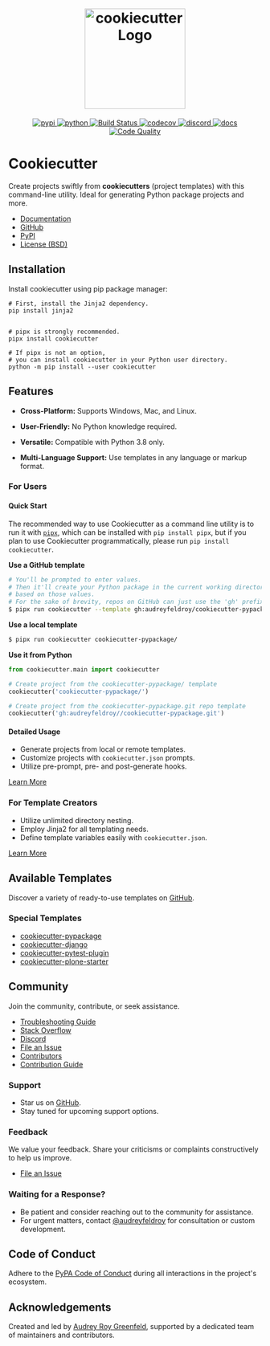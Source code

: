 <h1 align="center">
    <img alt="cookiecutter Logo" width="200px" src="https://raw.githubusercontent.com/cookiecutter/cookiecutter/3ac078356adf5a1a72042dfe72ebfa4a9cd5ef38/logo/cookiecutter_medium.png">
</h1>

<div align="center">

[
![pypi](https://img.shields.io/pypi/v/cookiecutter.svg)
](https://pypi.org/project/cookiecutter/)
[
![python](https://img.shields.io/pypi/pyversions/cookiecutter.svg)
](https://pypi.org/project/cookiecutter/)
[
![Build Status](https://github.com/cookiecutter/cookiecutter/actions/workflows/tests.yml/badge.svg?branch=main)
](https://github.com/cookiecutter/cookiecutter/actions)
[
![codecov](https://codecov.io/gh/cookiecutter/cookiecutter/branch/main/graphs/badge.svg?branch=main)
](https://codecov.io/github/cookiecutter/cookiecutter?branch=main)
[
![discord](https://img.shields.io/badge/Discord-cookiecutter-5865F2?style=flat&logo=discord&logoColor=white)
](https://discord.gg/9BrxzPKuEW)
[
![docs](https://readthedocs.org/projects/cookiecutter/badge/?version=latest)
](https://readthedocs.org/projects/cookiecutter/?badge=latest)
[
![Code Quality](https://img.shields.io/scrutinizer/g/cookiecutter/cookiecutter.svg)
](https://scrutinizer-ci.com/g/cookiecutter/cookiecutter/?branch=main)

</div>

# Cookiecutter

Create projects swiftly from **cookiecutters** (project templates) with this command-line utility. Ideal for generating Python package projects and more.

- [Documentation](https://cookiecutter.readthedocs.io)
- [GitHub](https://github.com/cookiecutter/cookiecutter)
- [PyPI](https://pypi.org/project/cookiecutter/)
- [License (BSD)](https://github.com/cookiecutter/cookiecutter/blob/main/LICENSE)

## Installation

Install cookiecutter using pip package manager:
```
# First, install the Jinja2 dependency.
pip install jinja2


# pipx is strongly recommended.
pipx install cookiecutter

# If pipx is not an option,
# you can install cookiecutter in your Python user directory.
python -m pip install --user cookiecutter
```

## Features

- **Cross-Platform:** Supports Windows, Mac, and Linux.
- **User-Friendly:** No Python knowledge required.
- **Versatile:** Compatible with Python 3.8 only.

- **Multi-Language Support:** Use templates in any language or markup format.

### For Users

#### Quick Start

The recommended way to use Cookiecutter as a command line utility is to run it with [`pipx`](https://pypa.github.io/pipx/), which can be installed with `pip install pipx`, but if you plan to use Cookiecutter programmatically, please run `pip install cookiecutter`.

**Use a GitHub template**

```bash
# You'll be prompted to enter values.
# Then it'll create your Python package in the current working directory,
# based on those values.
# For the sake of brevity, repos on GitHub can just use the 'gh' prefix
$ pipx run cookiecutter --template gh:audreyfeldroy/cookiecutter-pypackage

```

**Use a local template**

```bash
$ pipx run cookiecutter cookiecutter-pypackage/
```

**Use it from Python**

```py
from cookiecutter.main import cookiecutter

# Create project from the cookiecutter-pypackage/ template
cookiecutter('cookiecutter-pypackage/')

# Create project from the cookiecutter-pypackage.git repo template
cookiecutter('gh:audreyfeldroy//cookiecutter-pypackage.git')
```

#### Detailed Usage

- Generate projects from local or remote templates.
- Customize projects with `cookiecutter.json` prompts.
- Utilize pre-prompt, pre- and post-generate hooks.

[Learn More](https://cookiecutter.readthedocs.io/en/latest/usage.html)

### For Template Creators

- Utilize unlimited directory nesting.
- Employ Jinja2 for all templating needs.
- Define template variables easily with `cookiecutter.json`.


[Learn More](https://cookiecutter.readthedocs.io/en/latest/tutorials/)

## Available Templates

Discover a variety of ready-to-use templates on [GitHub](https://github.com/search?q=cookiecutter&type=Repositories).

### Special Templates

- [cookiecutter-pypackage](https://github.com/audreyfeldroy/cookiecutter-pypackage)
- [cookiecutter-django](https://github.com/pydanny/cookiecutter-django)
- [cookiecutter-pytest-plugin](https://github.com/pytest-dev/cookiecutter-pytest-plugin)
- [cookiecutter-plone-starter](https://github.com/collective/cookiecutter-plone-starter)

## Community

Join the community, contribute, or seek assistance.

- [Troubleshooting Guide](https://cookiecutter.readthedocs.io/en/latest/troubleshooting.html)
- [Stack Overflow](https://stackoverflow.com/questions/tagged/cookiecutter)
- [Discord](https://discord.gg/9BrxzPKuEW)
- [File an Issue](https://github.com/cookiecutter/cookiecutter/issues?q=is%3Aopen)
- [Contributors](AUTHORS.md)
- [Contribution Guide](CONTRIBUTING.md)

### Support

- Star us on [GitHub](https://github.com/cookiecutter/cookiecutter).
- Stay tuned for upcoming support options.

### Feedback

We value your feedback. Share your criticisms or complaints constructively to help us improve.

- [File an Issue](https://github.com/cookiecutter/cookiecutter/issues?q=is%3Aopen)

### Waiting for a Response?

- Be patient and consider reaching out to the community for assistance.
- For urgent matters, contact [@audreyfeldroy](https://github.com/audreyfeldroy) for consultation or custom development.

## Code of Conduct

Adhere to the [PyPA Code of Conduct](https://www.pypa.io/en/latest/code-of-conduct/) during all interactions in the project's ecosystem.

## Acknowledgements

Created and led by [Audrey Roy Greenfeld](https://github.com/audreyfeldroy), supported by a dedicated team of maintainers and contributors.
